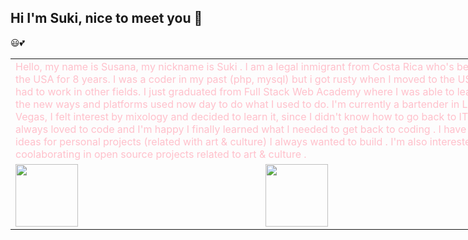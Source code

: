 ## Hi I'm Suki, nice to meet you 👋
😃💕


<div id="header2" align="center">
 
</div>

<div id="header3" align="center">
</div>

<table style="width:800px; color:pink;">
 <tr><td colspan=2>
Hello, my name is Susana, my nickname is Suki . I am a legal inmigrant from Costa Rica who's been in the USA for 8 years. I was a coder in my past (php, mysql) but i got rusty when I moved to the USA and had to work in other fields. I just graduated from Full Stack Web Academy where I was able to learn all the new ways and platforms used now day to do what I used to do. I'm currently a bartender in Las Vegas, I felt interest by mixology and decided to learn it, since I didn't know how to go back to IT. I always loved to code and I'm happy I finally learned what I needed to get back to coding . I have a lot of ideas for personal projects (related with art & culture) I always wanted to build . I'm also interested in coolaborating in open source projects related to art & culture .  
  
 </td></tr>
  <tr>
   <td>  <img src="https://i.giphy.com/media/v1.Y2lkPTc5MGI3NjExcDI5cDdjejJrcWJya2E2Zm4zam92ZTZmNG1wbnY1czFhcjd4bWFuNCZlcD12MV9pbnRlcm5hbF9naWZfYnlfaWQmY3Q9Zw/L1R1tvI9svkIWwpVYr/giphy.gif" width="100"/>
    <td> <img src="https://media.giphy.com/media/3oEduG3Gpf50zfgRDG/giphy.gif?cid=ecf05e4758dei3yk3nztdg8a89mggd7mwkkjx49477o7s4wd&ep=v1_gifs_search&rid=giphy.gif&ct=g" width="100"/></td>
    
</td>
  </tr>
</table>



<!--
**SukianCR/SukianCR** is a ✨ _special_ ✨ repository because its `README.md` (this file) appears on your GitHub profile.

Here are some ideas to get you started:

- 🔭 I’m currently working on ...
- 🌱 I’m currently learning ...
- 👯 I’m looking to collaborate on ...
- 🤔 I’m looking for help with ...
- 💬 Ask me about ...
- 📫 How to reach me: ...
- 😄 Pronouns: ...
- ⚡ Fun fact: ...
-->
